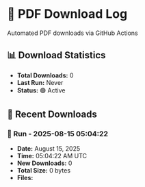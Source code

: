 # 📄 PDF Download Log

Automated PDF downloads via GitHub Actions

## 📊 Download Statistics
- **Total Downloads:** 0
- **Last Run:** Never
- **Status:** 🟢 Active

## 📝 Recent Downloads
### 🔄 Run - 2025-08-15 05:04:22
- **Date:** August 15, 2025
- **Time:** 05:04:22 AM UTC
- **New Downloads:** 0
- **Total Size:** 0 bytes
- **Files:**

